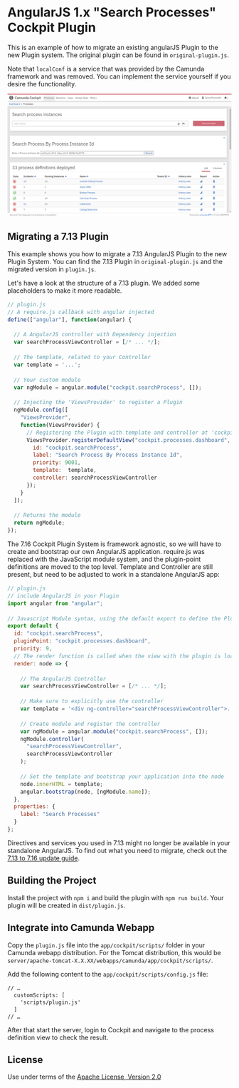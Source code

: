 AngularJS 1.x "Search Processes" Cockpit Plugin
===============================================

This is an example of how to migrate an existing angularJS Plugin to the new Plugin system. The original plugin can be found in `original-plugin.js`.

Note that `localConf` is a service that was provided by the Camunda framework and was removed. You can implement the service yourself if you desire the functionality.

![Screenshot](screenshot.png)

Migrating a 7.13 Plugin
-----------------------

This example shows you how to migrate a 7.13 AngularJS Plugin to the new Plugin System. You can find the 7.13 Plugin in `original-plugin.js` and the migrated version in `plugin.js`.

Let's have a look at the structure of a 7.13 plugin. We added some placeholders to make it more readable.
```javascript
// plugin.js
// A require.js callback with angular injected
define(["angular"], function(angular) {

  // A AngularJS controller with Dependency injection
  var searchProcessViewController = [/* ... */];

  // The template, related to your Controller
  var template = '...';

  // Your custom module
  var ngModule = angular.module("cockpit.searchProcess", []);

  // Injecting the 'ViewsProvider' to register a Plugin
  ngModule.config([
    "ViewsProvider",
    function(ViewsProvider) {
      // Registering the Plugin with template and controller at 'cockpit.processes.dashboard', adding labels and priority
      ViewsProvider.registerDefaultView("cockpit.processes.dashboard", {
        id: "cockpit.searchProcess",
        label: "Search Process By Process Instance Id",
        priority: 9001,
        template:  template,
        controller: searchProcessViewController
      });
    }
  ]);

  // Returns the module
  return ngModule;
});

```

The 7.16 Cockpit Plugin System is framework agnostic, so we will have to create and bootstrap our own AngularJS application. require.js was replaced with the JavaScript module system, and the plugin-point definitions are moved to the top level. Template and Controller are still present, but need to be adjusted to work in a standalone AngularJS app: 
```javascript
// plugin.js
// include AngularJS in your Plugin
import angular from "angular";

// Javascript Module syntax, using the default export to define the Plugin details
export default {
  id: "cockpit.searchProcess",
  pluginPoint: "cockpit.processes.dashboard",
  priority: 9,
  // The render function is called when the view with the plugin is loaded
  render: node => {

    // The AngularJS Controller 
    var searchProcessViewController = [/* ... */];

    // Make sure to explicitly use the controller
    var template = '<div ng-controller="searchProcessViewController">...</div>';

    // Create module and register the controller
    var ngModule = angular.module("cockpit.searchProcess", []);
    ngModule.controller(
      "searchProcessViewController",
      searchProcessViewController
    );

    // Set the template and bootstrap your application into the node
    node.innerHTML = template;
    angular.bootstrap(node, [ngModule.name]);
  },
  properties: {
    label: "Search Processes"
  }
};
```

Directives and services you used in 7.13 might no longer be available in your standalone AngularJS. To find out what you need to migrate, check out the [7.13 to 7.16 update guide](https://docs.camunda.org/manual/7.16/update/minor/713-to-714/).


Building the Project
--------------------

Install the project with `npm i` and build the plugin with `npm run build`. Your plugin will be created in `dist/plugin.js`.

Integrate into Camunda Webapp
-----------------------------

Copy the `plugin.js` file into the `app/cockpit/scripts/` folder in your Camunda webapp distribution.
For the Tomcat distribution, this would be `server/apache-tomcat-X.X.XX/webapps/camunda/app/cockpit/scripts/`.

Add the following content to the `app/cockpit/scripts/config.js` file:

```
// …
  customScripts: [
    'scripts/plugin.js'
  ]
// …
```
After that start the server, login to Cockpit and navigate to the process definition view to check the result.

License
-------

Use under terms of the [Apache License, Version 2.0](http://www.apache.org/licenses/LICENSE-2.0)
